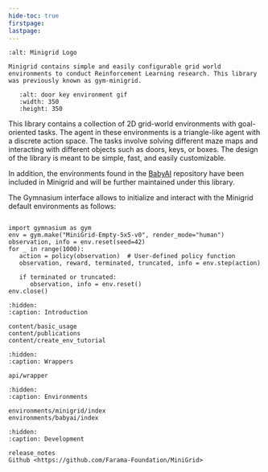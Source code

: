```yaml
---
hide-toc: true
firstpage:
lastpage:
---
```


```{project-logo} _static/img/minigrid-text.png
:alt: Minigrid Logo
```

```{project-heading}
Minigrid contains simple and easily configurable grid world environments to conduct Reinforcement Learning research. This library was previously known as gym-minigrid.
```

```{figure} ../figures/door-key-curriculum.gif
   :alt: door key environment gif
   :width: 350
   :height: 350
```

This library contains a collection of 2D grid-world environments with goal-oriented tasks. The agent in these environments is a triangle-like agent with a discrete action space. The tasks involve solving different maze maps and interacting with different objects such as doors, keys, or boxes.  The design of the library is meant to be simple, fast, and easily customizable.

In addition, the environments found in the [BabyAI](https://github.com/mila-iqia/babyai) repository have been included in Minigrid and will be further maintained under this library.

The Gymnasium interface allows to initialize and interact with the Minigrid default environments as follows:

```{code-block} python

import gymnasium as gym
env = gym.make("MiniGrid-Empty-5x5-v0", render_mode="human")
observation, info = env.reset(seed=42)
for _ in range(1000):
   action = policy(observation)  # User-defined policy function
   observation, reward, terminated, truncated, info = env.step(action)

   if terminated or truncated:
      observation, info = env.reset()
env.close()
```

```{toctree}
:hidden:
:caption: Introduction

content/basic_usage
content/publications
content/create_env_tutorial
```

```{toctree}
:hidden:
:caption: Wrappers

api/wrapper
```


```{toctree}
:hidden:
:caption: Environments

environments/minigrid/index
environments/babyai/index
```

```{toctree}
:hidden:
:caption: Development

release_notes
Github <https://github.com/Farama-Foundation/MiniGrid>
```

